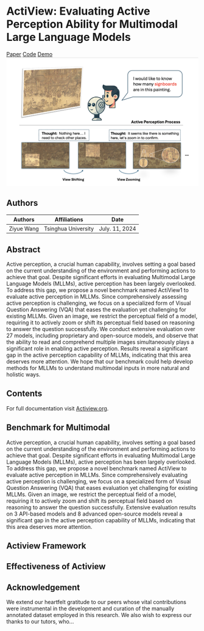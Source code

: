 # ActiView: Evaluating Active Perception Ability for Multimodal Large Language Models


<div class="header-container">
    <div class="header-content">
        <div class="button-container">
            <a href="https://arxiv.org/pdf/2410.04659" class="button">Paper</a>
            <a href="https://github.com/penghao-wu/vstar" class="button">Code</a>
            <a href="https://craigwu-vstar.hf.space" class="button">Demo</a>
        </div>
    </div>
    <div class="header-image">
        <img src="images/teaser2.png" alt="Teaser Image" class="teaser-image">
    </div>
</div>

## Authors
| Authors       | Affiliations      | Date          |
|---------------|-------------------|---------------|
| Ziyue Wang    | Tsinghua University | July. 11, 2024 |

## Abstract
Active perception, a crucial human capability, involves setting a goal based on the current understanding of the environment and performing actions to achieve that goal. Despite significant efforts in evaluating Multimodal Large Language Models (MLLMs), active perception has been largely overlooked. To address this gap, we propose a novel benchmark named ActiView1 to evaluate active perception in MLLMs. Since comprehensively assessing active perception is challenging, we focus on a specialized form of Visual Question Answering (VQA) that eases the evaluation yet challenging for existing MLLMs. Given an image, we restrict the perceptual field of a model, requiring it to actively zoom or shift its perceptual field based on reasoning to answer the question successfully. We conduct extensive evaluation over 27 models, including proprietary and open-source models, and observe that the ability to read and comprehend multiple images simultaneously plays a significant role in enabling active perception. Results reveal a significant gap in the active perception capability of MLLMs, indicating that this area deserves more attention. We hope that our benchmark could help develop methods for MLLMs to understand multimodal inputs in more natural and holistic ways.

## Contents

For full documentation visit [Actiview.org](https://www.mkdocs.org).

## Benchmark for Multimodal

Active perception, a crucial human capability, involves setting a goal based on the current understanding of the environment and performing actions to achieve that goal.  Despite significant efforts in evaluating Multimodal Large Language Models (MLLMs), active perception has been largely overlooked.  To address this gap, we propose a novel benchmark named ActiView to evaluate active perception in MLLMs.  Since comprehensively evaluating active perception is challenging, we focus on a specialized form of Visual Question Answering (VQA) that eases evaluation yet challenging for existing MLLMs.  Given an image, we restrict the perceptual field of a model, requiring it to actively zoom and shift its perceptual field based on reasoning to answer the question successfully.  Extensive evaluation results on 3 API-based models and 8 advanced open-source models reveal a significant gap in the active perception capability of MLLMs, indicating that this area deserves more attention.

## Actiview Framework

## Effectiveness of Actiview

## Acknowledgement

We extend our heartfelt gratitude to our peers whose vital contributions were instrumental in the development and curation of the manually annotated dataset employed in this research. We also wish to express our thanks to our tutors, who...
